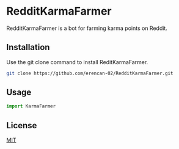 # RedditKarmaFarmer

RedditKarmaFarmer is a bot for farming karma points on Reddit.

## Installation

Use the git clone command to install ReditKarmaFarmer.

```bash
git clone https://github.com/erencan-02/RedditKarmaFarmer.git
```

## Usage

```python
import KarmaFarmer

```

## License
[MIT](https://choosealicense.com/licenses/mit/)

